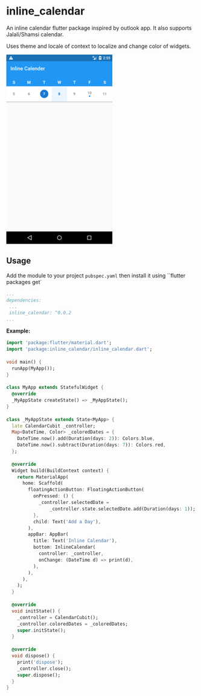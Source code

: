 # inline_calendar

An inline calendar flutter package inspired by outlook app. It also supports Jalali/Shamsi calendar.

Uses theme and locale of context to localize and change color of widgets.

<img src="https://github.com/omidh28/flutter_inline_calender/blob/master/screenshots/screenshot_01.png?raw=true" height="500">


## Usage

Add the module to your project ``pubspec.yaml`` then install it using ``flutter packages get`


``` yaml
...
dependencies:
 ...
 inline_calendar: ^0.0.2
...
```

**Example:**

``` Dart
import 'package:flutter/material.dart';
import 'package:inline_calendar/inline_calendar.dart';

void main() {
  runApp(MyApp());
}

class MyApp extends StatefulWidget {
  @override
  _MyAppState createState() => _MyAppState();
}

class _MyAppState extends State<MyApp> {
  late CalendarCubit _controller;
  Map<DateTime, Color> _coloredDates = {
    DateTime.now().add(Duration(days: 2)): Colors.blue,
    DateTime.now().subtract(Duration(days: 7)): Colors.red,
  };

  @override
  Widget build(BuildContext context) {
    return MaterialApp(
      home: Scaffold(
        floatingActionButton: FloatingActionButton(
          onPressed: () {
            _controller.selectedDate =
                _controller.state.selectedDate.add(Duration(days: 1));
          },
          child: Text('Add a Day'),
        ),
        appBar: AppBar(
          title: Text('Inline Calendar'),
          bottom: InlineCalendar(
            controller: _controller,
            onChange: (DateTime d) => print(d),
          ),
        ),
      ),
    );
  }

  @override
  void initState() {
    _controller = CalendarCubit();
    _controller.coloredDates = _coloredDates;
    super.initState();
  }

  @override
  void dispose() {
    print('dispose');
    _controller.close();
    super.dispose();
  }
}
```